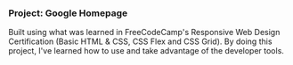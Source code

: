 ### Project: Google Homepage
Built using what was learned in FreeCodeCamp's Responsive Web Design Certification (Basic HTML & CSS, CSS Flex and CSS Grid). By doing this project, I've learned how to use and take advantage of the developer tools.